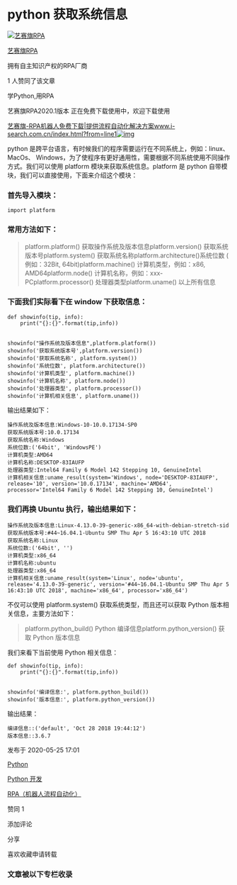 # python 获取系统信息

[![艺赛旗RPA](https://pic4.zhimg.com/v2-a71302d12a77327a461240871fba90ae_xs.jpg?source=172ae18b)](https://www.zhihu.com/people/sai-an-ji-yin-cheng)

[艺赛旗RPA](https://www.zhihu.com/people/sai-an-ji-yin-cheng)

拥有自主知识产权的RPA厂商

1 人赞同了该文章

学Python,用RPA

艺赛旗RPA2020.1版本 正在免费下载使用中，欢迎下载使用

[艺赛旗-RPA机器人免费下载|提供流程自动化解决方案www.i-search.com.cn/index.html?from=line1![img](https://pic3.zhimg.com/v2-2ca909238136d5436e0408bff6a3d53a_180x120.jpg)](https://link.zhihu.com/?target=http%3A//www.i-search.com.cn/index.html%3Ffrom%3Dline1)

python 是跨平台语言，有时候我们的程序需要运行在不同系统上，例如：linux、MacOs、 Windows，为了使程序有更好通用性，需要根据不同系统使用不同操作方式。我们可以使用 platform 模块来获取系统信息。platform 是 python 自带模块，我们可以直接使用，下面来介绍这个模块：

### 首先导入模块：

```text
import platform
```

### 常用方法如下：

> platform.platform() 获取操作系统及版本信息platform.version() 获取系统版本号platform.system() 获取系统名称platform.architecture()系统位数 ( 例如：32Bit, 64bit)platform.machine() 计算机类型，例如：x86, AMD64platform.node() 计算机名称，例如：xxx-PCplatform.processor() 处理器类型platform.uname() 以上所有信息

### 下面我们实际看下在 window 下获取信息：

```text
def showinfo(tip, info):
    print("{}:{}".format(tip,info))


showinfo("操作系统及版本信息",platform.platform())
showinfo('获取系统版本号',platform.version())
showinfo('获取系统名称', platform.system())
showinfo('系统位数', platform.architecture())
showinfo('计算机类型', platform.machine())
showinfo('计算机名称', platform.node())
showinfo('处理器类型', platform.processor())
showinfo('计算机相关信息', platform.uname())
```

输出结果如下：

```text
操作系统及版本信息:Windows-10-10.0.17134-SP0
获取系统版本号:10.0.17134
获取系统名称:Windows
系统位数:('64bit', 'WindowsPE')
计算机类型:AMD64
计算机名称:DESKTOP-83IAUFP
处理器类型:Intel64 Family 6 Model 142 Stepping 10, GenuineIntel
计算机相关信息:uname_result(system='Windows', node='DESKTOP-83IAUFP', release='10', version='10.0.17134', machine='AMD64', processor='Intel64 Family 6 Model 142 Stepping 10, GenuineIntel')
```

### 我们再换 Ubuntu 执行，输出结果如下：

```text
操作系统及版本信息:Linux-4.13.0-39-generic-x86_64-with-debian-stretch-sid
获取系统版本号:#44~16.04.1-Ubuntu SMP Thu Apr 5 16:43:10 UTC 2018
获取系统名称:Linux
系统位数:('64bit', '')
计算机类型:x86_64
计算机名称:ubuntu
处理器类型:x86_64
计算机相关信息:uname_result(system='Linux', node='ubuntu', release='4.13.0-39-generic', version='#44~16.04.1-Ubuntu SMP Thu Apr 5 16:43:10 UTC 2018', machine='x86_64', processor='x86_64')
```

不仅可以使用 platform.system() 获取系统类型，而且还可以获取 Python 版本相关信息，主要方法如下：

> platform.python_build() Python 编译信息platform.python_version() 获取 Python 版本信息

我们来看下当前使用 Python 相关信息：

```text
def showinfo(tip, info):
    print("{}:{}".format(tip,info))


showinfo('编译信息:', platform.python_build())
showinfo('版本信息:', platform.python_version())
```

输出结果：

```text
编译信息::('default', 'Oct 28 2018 19:44:12')
版本信息::3.6.7
```



发布于 2020-05-25 17:01

[Python](https://www.zhihu.com/topic/19552832)

[Python 开发](https://www.zhihu.com/topic/19710602)

[RPA（机器人流程自动化）](https://www.zhihu.com/topic/20115225)

赞同 1

添加评论

分享

喜欢收藏申请转载



### 文章被以下专栏收录